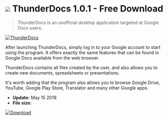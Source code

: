 # ![](https://cdn.softexe.net/static/icon/2/thunderdocs-10268.png) ThunderDocs 1.0.1 - Free Download

> ThunderDocs is an unofficial desktop application targeted at Google Docs users.

[![ThunderDocs](https://gallery.dpcdn.pl/imgc/Tools/82474/g_-_420x350_1.5_-_x526962d0-058e-426a-a4ee-58a3a8068bfd.jpg)](https://softexe.net/win/business/other/thunderdocs:pRbfh.html)

After launching ThunderDocs, simply log in to your Google account to start using the program. It offers exactly the same features that can be found in Google Docs available from the web browser.
 
 ThunderDocs contains all files created by the user, and also allows you to create new documents, spreadsheets or presentations. 
 
 It's worth adding that the program also allows you to browse Google Drive, YouTube, Google Play Store, Translator and many other Google apps.


- **Update:** May 15 2018
- **File size:** 

[![Download](https://cdn.softexe.net/static/img/download.png)](https://softexe.net/win/business/other/thunderdocs:pRbfh.html)

